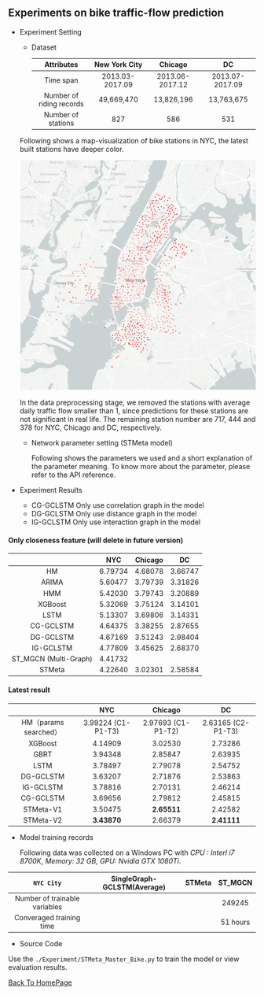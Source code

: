 ## Experiments on bike traffic-flow prediction

- Experiment Setting

  - Dataset

    |        Attributes        | **New York City** |   **Chicago**   |     **DC**      |
    | :----------------------: | :---------------: | :-------------: | :-------------: |
    |        Time span         |  2013.03-2017.09  | 2013.06-2017.12 | 2013.07-2017.09 |
    | Number of riding records |    49,669,470     |   13,826,196    |   13,763,675    |
    |    Number of stations    |        827        |       586       |       531       |

  Following shows a map-visualization of bike stations in NYC, the latest built stations have deeper color.

  <img src="../src/image/Bike_NYC_STMAP.PNG">

  In the data preprocessing stage, we removed the stations with average daily traffic flow smaller than 1, since predictions for these stations are not significant in real life. The remaining station number are 717, 444 and 378 for NYC, Chicago and DC, respectively.

  - Network parameter setting (STMeta model)

    Following shows the parameters we used and a short explanation of the parameter meaning.  To know more about the parameter, please refer to the API reference.

- Experiment Results

  - CG-GCLSTM Only use correlation graph in the model
  - DG-GCLSTM Only use distance graph in the model
  - IG-GCLSTM Only use interaction graph in the model

#### Only closeness feature (will delete in future version)

|                       |   NYC   | Chicago |   DC    |
| :-------------------: | :-----: | :-----: | :-----: |
|          HM           | 6.79734 | 4.68078 | 3.66747 |
|         ARIMA         | 5.60477 | 3.79739 | 3.31826 |
|          HMM          | 5.42030 | 3.79743 | 3.20889 |
|        XGBoost        | 5.32069 | 3.75124 | 3.14101 |
|         LSTM          | 5.13307 | 3.69806 | 3.14331 |
|       CG-GCLSTM       | 4.64375 | 3.38255 | 2.87655 |
|       DG-GCLSTM       | 4.67169 | 3.51243 | 2.98404 |
|       IG-GCLSTM       | 4.77809 | 3.45625 | 2.68370 |
| ST_MGCN (Multi-Graph) | 4.41732 |         |         |
|     STMeta     | 4.22640 | 3.02301 | 2.58584 |

#### Latest result

|                       |        NYC         |      Chicago       |         DC         |
| :-------------------: | :----------------: | :----------------: | :----------------: |
| HM（params searched） | 3.99224 (C1-P1-T3) | 2.97693 (C1-P1-T2) | 2.63165 (C2-P1-T3) |
|        XGBoost        |      4.14909       |      3.02530       |      2.73286       |
|         GBRT          |      3.94348       |      2.85847       |      2.63935       |
|         LSTM          |      3.78497       |      2.79078       |      2.54752       |
|       DG-GCLSTM       |      3.63207       |      2.71876       |      2.53863       |
|       IG-GCLSTM       |      3.78816       |      2.70131       |      2.46214       |
|       CG-GCLSTM       |      3.69656       |      2.79812       |      2.45815       |
|   STMeta-V1    |      3.50475       |    **2.65511**     |      2.42582       |
|   STMeta-V2    |    **3.43870**     |      2.66379       |    **2.41111**     |

- Model training records

  Following data was collected on a Windows PC with *CPU : Interl i7 8700K, Memory: 32 GB, GPU: Nvidia GTX 1080Ti*. 

|        ```NYC City```         | SingleGraph-GCLSTM(Average) | STMeta | ST_MGCN  |
| :---------------------------: | :-------------------------: | :-----------: | :------: |
| Number of trainable variables |                             |               |  249245  |
|   Converaged training time    |                             |               | 51 hours |

- Source Code

Use the ```./Experiment/STMeta_Master_Bike.py``` to train the model or view evaluation results. 



<u>[Back To HomePage](../index.html)</u>